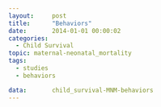 ```yaml
---
layout:     post
title:      "Behaviors"
date:       2014-01-01 00:00:02
categories: 
  - Child Survival
topic: maternal-neonatal_mortality
tags:       
  - studies
  - behaviors

data:       child_survival-MNM-behaviors
---
```

